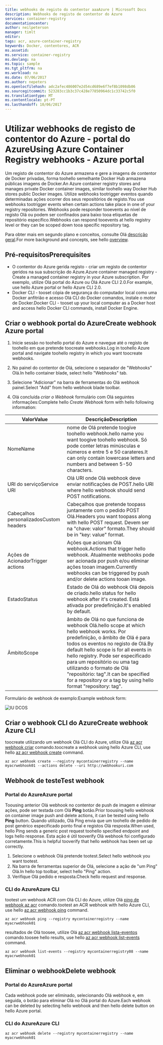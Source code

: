 ```yaml
---
title: webhooks de registo do contentor aaaAzure | Microsoft Docs
description: Webhooks de registo de contentor do Azure
services: container-registry
documentationcenter: 
author: neilpeterson
manager: timlt
editor: 
tags: acr, azure-container-registry
keywords: Docker, contentores, ACR
ms.assetid: 
ms.service: container-registry
ms.devlang: na
ms.topic: sample
ms.tgt_pltfrm: na
ms.workload: na
ms.date: 07/06/2017
ms.author: nepeters
ms.openlocfilehash: adc2afec486007e2d54cd689e6f7ef8b1098db06
ms.sourcegitcommit: 523283cc1b3c37c428e77850964dc1c33742c5f0
ms.translationtype: MT
ms.contentlocale: pt-PT
ms.lasthandoff: 10/06/2017
---
```

# <a name="using-azure-container-registry-webhooks---azure-portal"></a><span data-ttu-id="8f466-104">Utilizar webhooks de registo de contentor do Azure - portal do Azure</span><span class="sxs-lookup"><span data-stu-id="8f466-104">Using Azure Container Registry webhooks - Azure portal</span></span>

<span data-ttu-id="8f466-105">Um registo de contentor do Azure armazena e gere a imagens de contentor de Docker privadas, forma toohello semelhante Docker Hub armazena públicas imagens de Docker.</span><span class="sxs-lookup"><span data-stu-id="8f466-105">An Azure container registry stores and manages private Docker container images, similar toohello way Docker Hub stores public Docker images.</span></span> <span data-ttu-id="8f466-106">Utilize webhooks tootrigger eventos quando determinadas ações ocorrer dos seus repositórios de registo.</span><span class="sxs-lookup"><span data-stu-id="8f466-106">You use webhooks tootrigger events when certain actions take place in one of your registry repositories.</span></span> <span data-ttu-id="8f466-107">Webhooks pode responder tooevents ao nível de registo Olá ou podem ser confinados para baixo tooa etiquetas de repositório específico.</span><span class="sxs-lookup"><span data-stu-id="8f466-107">Webhooks can respond tooevents at hello registry level or they can be scoped down tooa specific repository tag.</span></span> 

<span data-ttu-id="8f466-108">Para obter mais em segundo plano e conceitos, consulte Olá [descrição geral](./container-registry-intro.md).</span><span class="sxs-lookup"><span data-stu-id="8f466-108">For more background and concepts, see hello [overview](./container-registry-intro.md).</span></span>

## <a name="prerequisites"></a><span data-ttu-id="8f466-109">Pré-requisitos</span><span class="sxs-lookup"><span data-stu-id="8f466-109">Prerequisites</span></span> 

- <span data-ttu-id="8f466-110">O contentor do Azure gerida registo - criar um registo de contentor geridos na sua subscrição do Azure.</span><span class="sxs-lookup"><span data-stu-id="8f466-110">Azure container managed registry - Create a managed container registry in your Azure subscription.</span></span> <span data-ttu-id="8f466-111">Por exemplo, utilize Olá portal do Azure ou Olá Azure CLI 2.0.</span><span class="sxs-lookup"><span data-stu-id="8f466-111">For example, use hello Azure portal or hello Azure CLI 2.0.</span></span> 
- <span data-ttu-id="8f466-112">Docker CLI - tooset cópia de segurança do computador local como uma Docker anfitrião e acesso Olá CLI do Docker comandos, instale o motor de Docker.</span><span class="sxs-lookup"><span data-stu-id="8f466-112">Docker CLI - tooset up your local computer as a Docker host and access hello Docker CLI commands, install Docker Engine.</span></span> 

## <a name="create-webhook-azure-portal"></a><span data-ttu-id="8f466-113">Criar o webhook portal do Azure</span><span class="sxs-lookup"><span data-stu-id="8f466-113">Create webhook Azure portal</span></span>

1. <span data-ttu-id="8f466-114">Inicie sessão no toohello portal do Azure e navegue até o registo de toohello em que pretende toocreate webhooks.</span><span class="sxs-lookup"><span data-stu-id="8f466-114">Log in toohello Azure portal and navigate toohello registry in which you want toocreate webhooks.</span></span> 

2. <span data-ttu-id="8f466-115">No painel do contentor de Olá, selecione o separador de "Webhooks" Olá.</span><span class="sxs-lookup"><span data-stu-id="8f466-115">In hello container blade, select hello "Webhooks" tab.</span></span> 

3. <span data-ttu-id="8f466-116">Selecione "Adicionar" na barra de ferramentas do Olá webhook painel.</span><span class="sxs-lookup"><span data-stu-id="8f466-116">Select "Add" from hello webhook blade toolbar.</span></span> 

4. <span data-ttu-id="8f466-117">Olá concluída *criar o Webhook* formulário com Olá seguintes informações:</span><span class="sxs-lookup"><span data-stu-id="8f466-117">Complete hello *Create Webhook* form with hello following information:</span></span>

| <span data-ttu-id="8f466-118">Valor</span><span class="sxs-lookup"><span data-stu-id="8f466-118">Value</span></span> | <span data-ttu-id="8f466-119">Descrição</span><span class="sxs-lookup"><span data-stu-id="8f466-119">Description</span></span> |
|---|---|
| <span data-ttu-id="8f466-120">Nome</span><span class="sxs-lookup"><span data-stu-id="8f466-120">Name</span></span> | <span data-ttu-id="8f466-121">nome de Olá pretende toogive toohello webhook.</span><span class="sxs-lookup"><span data-stu-id="8f466-121">hello name you want toogive toohello webhook.</span></span> <span data-ttu-id="8f466-122">Só pode conter letras minúsculas e números e entre 5 e 50 carateres.</span><span class="sxs-lookup"><span data-stu-id="8f466-122">It can only contain lowercase letters and numbers and between 5-50 characters.</span></span> |
| <span data-ttu-id="8f466-123">URI do serviço</span><span class="sxs-lookup"><span data-stu-id="8f466-123">Service URI</span></span> | <span data-ttu-id="8f466-124">Olá URI onde Olá webhook deve enviar notificações de POST.</span><span class="sxs-lookup"><span data-stu-id="8f466-124">hello URI where hello webhook should send POST notifications.</span></span> |
| <span data-ttu-id="8f466-125">Cabeçalhos personalizados</span><span class="sxs-lookup"><span data-stu-id="8f466-125">Custom headers</span></span> | <span data-ttu-id="8f466-126">Cabeçalhos que pretende toopass juntamente com o pedido POST Olá.</span><span class="sxs-lookup"><span data-stu-id="8f466-126">Headers you want toopass along with hello POST request.</span></span> <span data-ttu-id="8f466-127">Devem ser na "chave: valor" formato.</span><span class="sxs-lookup"><span data-stu-id="8f466-127">They should be in "key: value" format.</span></span> |
| <span data-ttu-id="8f466-128">Ações de Acionador</span><span class="sxs-lookup"><span data-stu-id="8f466-128">Trigger actions</span></span> | <span data-ttu-id="8f466-129">Ações que acionam Olá webhook.</span><span class="sxs-lookup"><span data-stu-id="8f466-129">Actions that trigger hello webhook.</span></span> <span data-ttu-id="8f466-130">Atualmente webhooks pode ser acionada por push e/ou eliminar ações tooan imagem.</span><span class="sxs-lookup"><span data-stu-id="8f466-130">Currently webhooks can be triggered by push and/or delete actions tooan image.</span></span> |
| <span data-ttu-id="8f466-131">Estado</span><span class="sxs-lookup"><span data-stu-id="8f466-131">Status</span></span> | <span data-ttu-id="8f466-132">Estado de Olá do webhook Olá depois de criado.</span><span class="sxs-lookup"><span data-stu-id="8f466-132">hello status for hello webhook after it's created.</span></span> <span data-ttu-id="8f466-133">Está ativada por predefinição.</span><span class="sxs-lookup"><span data-stu-id="8f466-133">It's enabled by default.</span></span> |
| <span data-ttu-id="8f466-134">Âmbito</span><span class="sxs-lookup"><span data-stu-id="8f466-134">Scope</span></span> | <span data-ttu-id="8f466-135">âmbito de Olá no que funciona de webhook Olá.</span><span class="sxs-lookup"><span data-stu-id="8f466-135">hello scope at which hello webhook works.</span></span> <span data-ttu-id="8f466-136">Por predefinição, o âmbito de Olá é para todos os eventos no registo de Olá.</span><span class="sxs-lookup"><span data-stu-id="8f466-136">By default hello scope is for all events in hello registry.</span></span> <span data-ttu-id="8f466-137">Pode ser especificado para um repositório ou uma tag utilizando o formato de Olá "repositório: tag".</span><span class="sxs-lookup"><span data-stu-id="8f466-137">It can be specified for a repository or a tag by using hello format "repository: tag".</span></span> |

<span data-ttu-id="8f466-138">Formulário de webhook de exemplo:</span><span class="sxs-lookup"><span data-stu-id="8f466-138">Example webhook form:</span></span>

![IU DCOS](./media/container-registry-webhook/webhook.png)

## <a name="create-webhook-azure-cli"></a><span data-ttu-id="8f466-140">Criar o webhook CLI do Azure</span><span class="sxs-lookup"><span data-stu-id="8f466-140">Create webhook Azure CLI</span></span>

<span data-ttu-id="8f466-141">toocreate utilizando um webhook Olá CLI do Azure, utilize Olá [az acr webhook criar](/cli/azure/acr/webhook#create) comando.</span><span class="sxs-lookup"><span data-stu-id="8f466-141">toocreate a webhook using hello Azure CLI, use hello [az acr webhook create](/cli/azure/acr/webhook#create) command.</span></span>

```azurecli-interactive
az acr webhook create --registry mycontainerregistry --name myacrwebhook01 --actions delete --uri http://webhookuri.com
```

## <a name="test-webhook"></a><span data-ttu-id="8f466-142">Webhook de teste</span><span class="sxs-lookup"><span data-stu-id="8f466-142">Test webhook</span></span>

### <a name="azure-portal"></a><span data-ttu-id="8f466-143">Portal do Azure</span><span class="sxs-lookup"><span data-stu-id="8f466-143">Azure portal</span></span>

<span data-ttu-id="8f466-144">Toousing anterior Olá webhook no contentor de push de imagem e eliminar ações, pode ser testada com Olá **Ping** botão.</span><span class="sxs-lookup"><span data-stu-id="8f466-144">Prior toousing hello webhook on container image push and delete actions, it can be tested using hello **Ping** button.</span></span> <span data-ttu-id="8f466-145">Quando utilizado, Olá Ping envia que um toohello de pedido de post genérico especificado ponto final e registos Olá resposta.</span><span class="sxs-lookup"><span data-stu-id="8f466-145">When used, hello Ping sends a generic post request toohello specified endpoint and logs hello response.</span></span> <span data-ttu-id="8f466-146">Esta ação é útil tooverify Olá webhook foi configurado corretamente.</span><span class="sxs-lookup"><span data-stu-id="8f466-146">This is helpful tooverify that hello webhook has been set up correctly.</span></span>

1. <span data-ttu-id="8f466-147">Selecione o webhook Olá pretende tootest.</span><span class="sxs-lookup"><span data-stu-id="8f466-147">Select hello webhook you want tootest.</span></span> 
2. <span data-ttu-id="8f466-148">Na barra de ferramentas superior de Olá, selecione a ação de "um Ping" Olá.</span><span class="sxs-lookup"><span data-stu-id="8f466-148">In hello top toolbar, select hello "Ping" action.</span></span> 
3. <span data-ttu-id="8f466-149">Verifique Olá pedido e resposta.</span><span class="sxs-lookup"><span data-stu-id="8f466-149">Check hello request and response.</span></span>

### <a name="azure-cli"></a><span data-ttu-id="8f466-150">CLI do Azure</span><span class="sxs-lookup"><span data-stu-id="8f466-150">Azure CLI</span></span>

<span data-ttu-id="8f466-151">tootest um webhook ACR com Olá CLI do Azure, utilize Olá [ping de webhook az acr](/cli/azure/acr/webhook#ping) comando.</span><span class="sxs-lookup"><span data-stu-id="8f466-151">tootest an ACR webhook with hello Azure CLI, use hello [az acr webhook ping](/cli/azure/acr/webhook#ping) command.</span></span>

```azurecli-interactive
az acr webhook ping --registry mycontainerregistry --name myacrwebhook01
```

<span data-ttu-id="8f466-152">resultados de Olá toosee, utilize Olá [az acr webhook lista-eventos](/cli/azure/acr/webhook#list-events) comando.</span><span class="sxs-lookup"><span data-stu-id="8f466-152">toosee hello results, use hello [az acr webhook list-events](/cli/azure/acr/webhook#list-events) command.</span></span> 

```azurecli-interactive
az acr webhook list-events --registry mycontainerregistry08 --name myacrwebhook01
```

## <a name="delete-webhook"></a><span data-ttu-id="8f466-153">Eliminar o webhook</span><span class="sxs-lookup"><span data-stu-id="8f466-153">Delete webhook</span></span>

### <a name="azure-portal"></a><span data-ttu-id="8f466-154">Portal do Azure</span><span class="sxs-lookup"><span data-stu-id="8f466-154">Azure portal</span></span>

<span data-ttu-id="8f466-155">Cada webhook pode ser eliminado, selecionando Olá webhook e, em seguida, o botão para eliminar Olá no Olá portal do Azure.</span><span class="sxs-lookup"><span data-stu-id="8f466-155">Each webhook can be deleted by selecting hello webhook and then hello delete button on hello Azure portal.</span></span>

### <a name="azure-cli"></a><span data-ttu-id="8f466-156">CLI do Azure</span><span class="sxs-lookup"><span data-stu-id="8f466-156">Azure CLI</span></span>

```azurecli-interactive
az acr webhook delete --registry mycontainerregistry --name myacrwebhook01
```